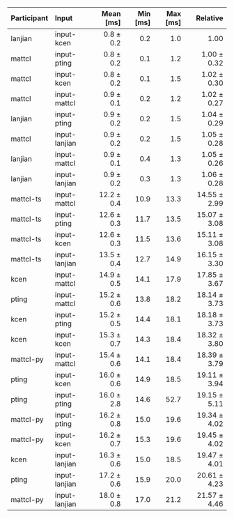 | Participant | Input | Mean [ms] | Min [ms] | Max [ms] | Relative |
|:---|:---|---:|---:|---:|---:|
| lanjian | input-kcen | 0.8 ± 0.2 | 0.2 | 1.0 | 1.00 |
| mattcl | input-pting | 0.8 ± 0.2 | 0.1 | 1.2 | 1.00 ± 0.32 |
| mattcl | input-kcen | 0.8 ± 0.2 | 0.1 | 1.5 | 1.02 ± 0.30 |
| mattcl | input-mattcl | 0.9 ± 0.1 | 0.2 | 1.2 | 1.02 ± 0.27 |
| lanjian | input-pting | 0.9 ± 0.2 | 0.2 | 1.5 | 1.04 ± 0.29 |
| mattcl | input-lanjian | 0.9 ± 0.2 | 0.2 | 1.5 | 1.05 ± 0.28 |
| lanjian | input-mattcl | 0.9 ± 0.1 | 0.4 | 1.3 | 1.05 ± 0.26 |
| lanjian | input-lanjian | 0.9 ± 0.2 | 0.3 | 1.3 | 1.06 ± 0.28 |
| mattcl-ts | input-mattcl | 12.2 ± 0.4 | 10.9 | 13.3 | 14.55 ± 2.99 |
| mattcl-ts | input-pting | 12.6 ± 0.3 | 11.7 | 13.5 | 15.07 ± 3.08 |
| mattcl-ts | input-kcen | 12.6 ± 0.3 | 11.5 | 13.6 | 15.11 ± 3.08 |
| mattcl-ts | input-lanjian | 13.5 ± 0.4 | 12.7 | 14.9 | 16.15 ± 3.30 |
| kcen | input-mattcl | 14.9 ± 0.5 | 14.1 | 17.9 | 17.85 ± 3.67 |
| pting | input-mattcl | 15.2 ± 0.6 | 13.8 | 18.2 | 18.14 ± 3.73 |
| kcen | input-pting | 15.2 ± 0.5 | 14.4 | 18.1 | 18.18 ± 3.73 |
| kcen | input-kcen | 15.3 ± 0.7 | 14.3 | 18.4 | 18.32 ± 3.80 |
| mattcl-py | input-mattcl | 15.4 ± 0.6 | 14.1 | 18.4 | 18.39 ± 3.79 |
| pting | input-kcen | 16.0 ± 0.6 | 14.9 | 18.5 | 19.11 ± 3.94 |
| pting | input-pting | 16.0 ± 2.8 | 14.6 | 52.7 | 19.15 ± 5.11 |
| mattcl-py | input-pting | 16.2 ± 0.8 | 15.0 | 19.6 | 19.34 ± 4.02 |
| mattcl-py | input-kcen | 16.2 ± 0.7 | 15.3 | 19.6 | 19.45 ± 4.02 |
| kcen | input-lanjian | 16.3 ± 0.6 | 15.0 | 18.5 | 19.47 ± 4.01 |
| pting | input-lanjian | 17.2 ± 0.6 | 15.9 | 20.0 | 20.61 ± 4.23 |
| mattcl-py | input-lanjian | 18.0 ± 0.8 | 17.0 | 21.2 | 21.57 ± 4.46 |
